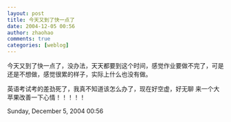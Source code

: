 ```yaml
---
layout: post
title: 今天又到了快一点了
date: 2004-12-05 00:56
author: zhaohao
comments: true
categories: [weblog]
---
```

今天又到了快一点了，没办法，天天都要到这个时间，感觉作业要做不完了，可是还是不想做，感觉很累的样子，实际上什么也没有做。

英语考试考的差劲死了，我真不知道该怎么办了，现在好空虚，好无聊 来一个大苹果改善一下心情！！！！！

Sunday, December 5, 2004 00:56
